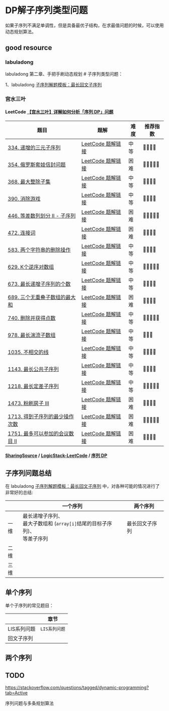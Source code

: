 # DP解子序列类型问题

如果子序列不满足单调性，但是具备最优子结构，在求最值问题的时候，可以使用动态规划算法。

## good resource



### labuladong

labuladong 第二章、手把手刷动态规划 # 子序列类型问题：

1、labuladong [子序列解题模板：最长回文子序列](https://mp.weixin.qq.com/s/zNai1pzXHeB2tQE6AdOXTA) 



### 宫水三叶



#### LeetCode [【宫水三叶】详解如何分析「序列 DP」问题](https://leetcode.cn/problems/arithmetic-slices-ii-subsequence/solution/gong-shui-san-xie-xiang-jie-ru-he-fen-xi-ykvk/)



| 题目                                                         | 题解                                                         | 难度 | 推荐指数 |
| ------------------------------------------------------------ | ------------------------------------------------------------ | ---- | -------- |
| [334. 递增的三元子序列](https://leetcode.cn/problems/increasing-triplet-subsequence/) | [LeetCode 题解链接](https://leetcode.cn/problems/increasing-triplet-subsequence/solution/gong-shui-san-xie-zui-chang-shang-sheng-xa08h/) | 中等 | 🤩🤩🤩🤩     |
| [354. 俄罗斯套娃信封问题](https://leetcode.cn/problems/russian-doll-envelopes/) | [LeetCode 题解链接](https://leetcode.cn/problems/russian-doll-envelopes/solution/zui-chang-shang-sheng-zi-xu-lie-bian-xin-6s8d/) | 困难 | 🤩🤩🤩🤩🤩    |
| [368. 最大整除子集](https://leetcode.cn/problems/largest-divisible-subset/) | [LeetCode 题解链接](https://leetcode.cn/problems/largest-divisible-subset/solution/gong-shui-san-xie-noxiang-xin-ke-xue-xi-0a3jc/) | 中等 | 🤩🤩🤩🤩     |
| [390. 消除游戏](https://leetcode.cn/problems/elimination-game/) | [LeetCode 题解链接](https://leetcode.cn/problems/elimination-game/solution/gong-shui-san-xie-yue-se-fu-huan-yun-yon-x60m/) | 中等 | 🤩🤩🤩🤩     |
| [446. 等差数列划分 II - 子序列](https://leetcode.cn/problems/arithmetic-slices-ii-subsequence/) | [LeetCode 题解链接](https://leetcode.cn/problems/arithmetic-slices-ii-subsequence/solution/gong-shui-san-xie-xiang-jie-ru-he-fen-xi-ykvk/) | 困难 | 🤩🤩🤩🤩🤩    |
| [472. 连接词](https://leetcode.cn/problems/concatenated-words/) | [LeetCode 题解链接](https://leetcode.cn/problems/concatenated-words/solution/gong-shui-san-xie-xu-lie-dpzi-fu-chuan-h-p7no/) | 困难 | 🤩🤩🤩🤩     |
| [583. 两个字符串的删除操作](https://leetcode.cn/problems/delete-operation-for-two-strings/) | [LeetCode 题解链接](https://leetcode.cn/problems/delete-operation-for-two-strings/solution/gong-shui-san-xie-cong-liang-chong-xu-li-wqv7/) | 中等 | 🤩🤩🤩🤩     |
| [629. K个逆序对数组](https://leetcode.cn/problems/k-inverse-pairs-array/) | [LeetCode 题解链接](https://leetcode.cn/problems/k-inverse-pairs-array/solution/gong-shui-san-xie-yi-dao-xu-lie-dp-zhuan-tm01/) | 中等 | 🤩🤩🤩🤩🤩    |
| [673. 最长递增子序列的个数](https://leetcode.cn/problems/number-of-longest-increasing-subsequence/) | [LeetCode 题解链接](https://leetcode.cn/problems/number-of-longest-increasing-subsequence/solution/gong-shui-san-xie-lis-de-fang-an-shu-wen-obuz/) | 中等 | 🤩🤩🤩🤩     |
| [689. 三个无重叠子数组的最大和](https://leetcode.cn/problems/maximum-sum-of-3-non-overlapping-subarrays/) | [LeetCode 题解链接](https://leetcode.cn/problems/maximum-sum-of-3-non-overlapping-subarrays/solution/gong-shui-san-xie-jie-he-qian-zhui-he-de-ancx/) | 困难 | 🤩🤩🤩🤩     |
| [740. 删除并获得点数](https://leetcode.cn/problems/delete-and-earn/) | [LeetCode 题解链接](https://leetcode.cn/problems/delete-and-earn/solution/gong-shui-san-xie-zhuan-huan-wei-xu-lie-6c9t0/) | 中等 | 🤩🤩🤩🤩🤩    |
| [978. 最长湍流子数组](https://leetcode.cn/problems/longest-turbulent-subarray/) | [LeetCode 题解链接](https://leetcode.cn/problems/longest-turbulent-subarray/solution/xiang-jie-dong-tai-gui-hua-ru-he-cai-dp-3spgj/) | 中等 | 🤩🤩🤩      |
| [1035. 不相交的线](https://leetcode.cn/problems/uncrossed-lines/) | [LeetCode 题解链接](https://leetcode.cn/problems/uncrossed-lines/solution/gong-shui-san-xie-noxiang-xin-ke-xue-xi-bkaas/) | 中等 | 🤩🤩🤩🤩     |
| [1143. 最长公共子序列](https://leetcode.cn/problems/longest-common-subsequence/) | [LeetCode 题解链接](https://leetcode.cn/problems/longest-common-subsequence/solution/gong-shui-san-xie-zui-chang-gong-gong-zi-xq0h/) | 中等 | 🤩🤩🤩🤩     |
| [1218. 最长定差子序列](https://leetcode.cn/problems/longest-arithmetic-subsequence-of-given-difference/) | [LeetCode 题解链接](https://leetcode.cn/problems/longest-arithmetic-subsequence-of-given-difference/solution/gong-shui-san-xie-jie-he-tan-xin-de-zhua-dj1k/) | 中等 | 🤩🤩🤩🤩🤩    |
| [1473. 粉刷房子 III](https://leetcode.cn/problems/paint-house-iii/) | [LeetCode 题解链接](https://leetcode.cn/problems/paint-house-iii/solution/gong-shui-san-xie-san-wei-dong-tai-gui-h-ud7m/) | 困难 | 🤩🤩🤩🤩     |
| [1713. 得到子序列的最少操作次数](https://leetcode.cn/problems/minimum-operations-to-make-a-subsequence/) | [LeetCode 题解链接](https://leetcode.cn/problems/minimum-operations-to-make-a-subsequence/solution/gong-shui-san-xie-noxiang-xin-ke-xue-xi-oj7yu/) | 困难 | 🤩🤩🤩🤩🤩    |
| [1751. 最多可以参加的会议数目 II](https://leetcode.cn/problems/maximum-number-of-events-that-can-be-attended-ii/) | [LeetCode 题解链接](https://leetcode.cn/problems/maximum-number-of-events-that-can-be-attended-ii/solution/po-su-dp-er-fen-dp-jie-fa-by-ac_oier-88du/) | 困难 | 🤩🤩🤩🤩     |



#### [SharingSource](https://github.com/SharingSource) / **[LogicStack-LeetCode](https://github.com/SharingSource/LogicStack-LeetCode)** / [序列 DP](https://github.com/SharingSource/LogicStack-LeetCode/wiki/%E5%BA%8F%E5%88%97-DP)



## 子序列问题总结

在 labuladong [子序列解题模板：最长回文子序列](https://mp.weixin.qq.com/s/zNai1pzXHeB2tQE6AdOXTA) 中，对各种可能的情况进行了非常好的总结:

|      | 一个序列                                                     | 两个序列       |
| ---- | ------------------------------------------------------------ | -------------- |
| 一维 | 最长递增子序列、<br>最大子数组和 (`array[i]`结尾的目标子序列)、<br/>等差子序列 | 最长回文子序列 |
| 二维 |                                                              |                |
| 三维 |                                                              |                |



## 单个序列

单个子序列的常见题目：

|             | 章节          |
| ----------- | ------------- |
| LIS系列问题 | `LIS系列问题` |
| 回文子序列  |               |



## 两个序列



## TODO

https://stackoverflow.com/questions/tagged/dynamic-programming?tab=Active

序列问题与多条规划算法





